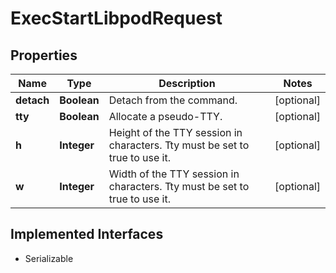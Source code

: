 

# ExecStartLibpodRequest


## Properties

| Name | Type | Description | Notes |
|------------ | ------------- | ------------- | -------------|
|**detach** | **Boolean** | Detach from the command. |  [optional] |
|**tty** | **Boolean** | Allocate a pseudo-TTY. |  [optional] |
|**h** | **Integer** | Height of the TTY session in characters. Tty must be set to true to use it. |  [optional] |
|**w** | **Integer** | Width of the TTY session in characters. Tty must be set to true to use it. |  [optional] |


## Implemented Interfaces

* Serializable


